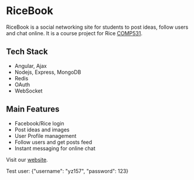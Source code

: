# RiceBook

RiceBook is a social networking site for students to post ideas, follow users and chat online. It is a course project for Rice [COMP531](https://www.clear.rice.edu/comp431/).

## Tech Stack
* Angular, Ajax
* Nodejs, Express, MongoDB
* Redis
* OAuth
* WebSocket

## Main Features
* Facebook/Rice login
* Post ideas and images
* User Profile management
* Follow users and get posts feed
* Instant messaging for online chat

Visit our [website](http://yz157-ricebook.surge.sh/).

Test user: {"username": "yz157", "password": 123}
